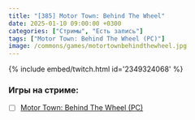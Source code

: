 ```yaml
---
title: "[385] Motor Town: Behind The Wheel"
date: 2025-01-10 09:00:00 +0300
categories: ["Стримы", "Есть запись"]
tags: ["Motor Town: Behind The Wheel (PC)"]
image: /commons/games/motortownbehindthewheel.jpg
---
```


{% include embed/twitch.html id='2349324068' %}

### Игры на стриме:
+ [ ] [Motor Town: Behind The Wheel (PC)](/tags/motor-town-behind-the-wheel-pc)
